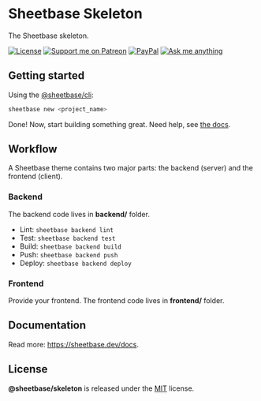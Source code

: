 # Sheetbase Skeleton

The Sheetbase skeleton.

[![License][license_badge]][license_url] [![Support me on Patreon][badge_patreon]][patreon_url] [![PayPal][badge_paypal_donate]][paypal_donate_url] [![Ask me anything][badge_ask_me]][ask_me_url]

[license_badge]: https://img.shields.io/github/license/mashape/apistatus.svg
[license_url]: https://github.com/sheetbase-themes/starter/blob/master/LICENSE
[badge_patreon]: https://lamnhan.github.io/assets/images/badges/patreon.svg
[patreon_url]: https://www.patreon.com/lamnhan
[badge_paypal_donate]: https://lamnhan.github.io/assets/images/badges/paypal_donate.svg
[paypal_donate_url]: https://www.paypal.me/lamnhan
[badge_ask_me]: https://img.shields.io/badge/ask/me-anything-1abc9c.svg
[ask_me_url]: https://m.me/sheetbase

## Getting started

Using the [@sheetbase/cli](https://github.com/sheetbase/cli):

```sh
sheetbase new <project_name>
```

Done! Now, start building something great. Need help, see [the docs](https://sheetbase.dev/docs).

## Workflow

A Sheetbase theme contains two major parts: the backend (server) and the frontend (client).

### Backend

The backend code lives in **backend/** folder.

- Lint: `sheetbase backend lint`
- Test: `sheetbase backend test`
- Build: `sheetbase backend build`
- Push: `sheetbase backend push`
- Deploy: `sheetbase backend deploy`

### Frontend

Provide your frontend. The frontend code lives in **frontend/** folder.

## Documentation

Read more: <https://sheetbase.dev/docs>.

## License

**@sheetbase/skeleton** is released under the [MIT](https://github.com/sheetbase/skeleton/blob/master/LICENSE) license.
